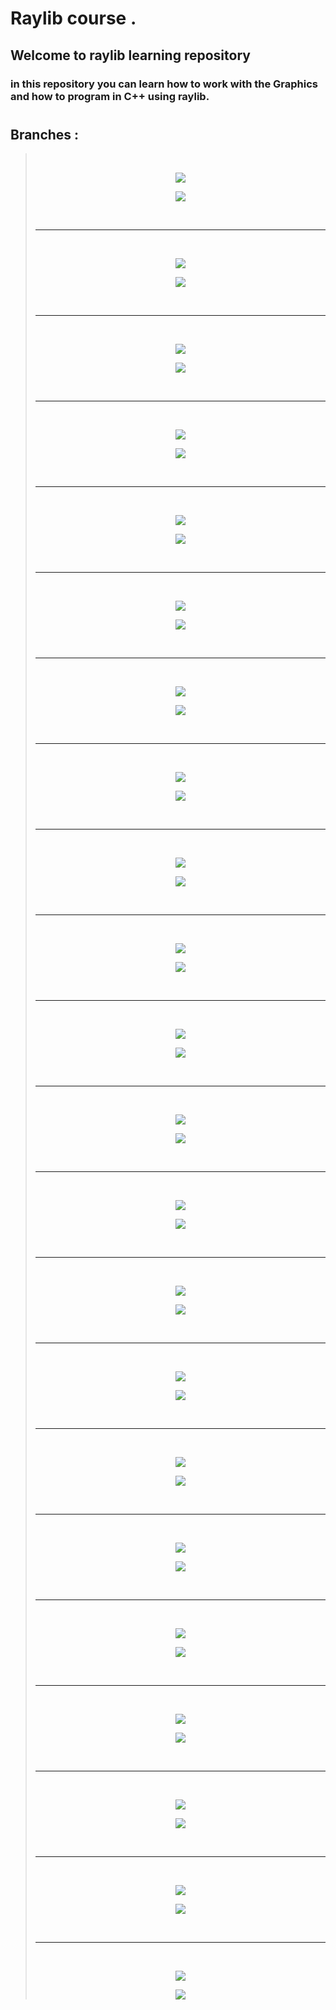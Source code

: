 # Raylib course .
## Welcome to raylib learning repository
### in this repository you can learn how to work with the Graphics and how to program in C++ using raylib.
#
## Branches :
> <br>
> <div align="center">
>
> [![](https://img.shields.io/badge/Hello_Raylib-gray?&logo=github&label=glULTRA&color=important)](https://github.com/glULTRA/LearnRaylib/tree/1-Hello-Raylib)
> 
> </div>
> <p align="center">
>   <img src="https://github.com/glULTRA/LearnRaylib/blob/z-Course-Resources/course_res/images/1.png">
> </p>
> <br> <hr> <br>
> <div align="center">
>
> [![](https://img.shields.io/badge/Rectangle-gray?logo=github&label=glULTRA&color=important)](https://github.com/glULTRA/LearnRaylib/tree/1-Rectangle)
> 
> </div>
> <p align="center">
>   <img src="https://github.com/glULTRA/LearnRaylib/blob/z-Course-Resources/course_res/images/1-2.png">
> </p>
> <br> <hr> <br>
> <div align="center">
>
> [![](https://img.shields.io/badge/Triangle-gray/?logo=github&label=glULTRA&color=important)](https://github.com/glULTRA/LearnRaylib/tree/2-Triangle)
> 
> </div>
> <p align="center">
>   <img src="https://github.com/glULTRA/LearnRaylib/blob/z-Course-Resources/course_res/images/2.png">
> </p>
> <br> <hr> <br>
>  <div align="center">
>
> [![](https://img.shields.io/badge/Circle_And_Ellipse-gray/?logo=github&label=glULTRA&color=important)](https://github.com/glULTRA/LearnRaylib/tree/3-Circle-And-Ellipse)
> 
> </div>
> <p align="center">
>   <img src="https://github.com/glULTRA/LearnRaylib/blob/z-Course-Resources/course_res/images/3.png">
> </p>
> <br> <hr> <br>
>  <div align="center">
>
> [![](https://img.shields.io/badge/Lines_And_Curves-gray/?logo=github&label=glULTRA&color=important)](https://github.com/glULTRA/LearnRaylib/tree/4-Lines-And-Curves)
> 
> </div>
> <p align="center">
>   <img src="https://github.com/glULTRA/LearnRaylib/blob/z-Course-Resources/course_res/images/4.gif">
> </p>
> <br> <hr> <br>
>  <div align="center">
>
> [![](https://img.shields.io/badge/Polygone-gray/?logo=github&label=glULTRA&color=important)](https://github.com/glULTRA/LearnRaylib/tree/5-Polygone)
> 
> </div>
> <p align="center">
>   <img src="https://github.com/glULTRA/LearnRaylib/blob/z-Course-Resources/course_res/images/5.gif">
> </p>
> <br> <hr> <br>
>  <div align="center">
>
> [![](https://img.shields.io/badge/Color_Level-gray/?logo=github&label=glULTRA&color=important)](https://github.com/glULTRA/LearnRaylib/tree/5-Color-Level)
> 
> </div>
> <p align="center">
>   <img src="https://github.com/glULTRA/LearnRaylib/blob/z-Course-Resources/course_res/images/5-2.gif">
> </p>
> <br> <hr> <br>
>  <div align="center">
>
> [![](https://img.shields.io/badge/Pixels-gray/?logo=github&label=glULTRA&color=important)](https://github.com/glULTRA/LearnRaylib/tree/6-Pixels)
> 
> </div>
> <p align="center">
>   <img src="https://github.com/glULTRA/LearnRaylib/blob/z-Course-Resources/course_res/images/6.gif">
> </p>
> <br> <hr> <br>
>  <div align="center">
>
> [![](https://img.shields.io/badge/Texture-gray/?logo=github&label=glULTRA&color=important)](https://github.com/glULTRA/LearnRaylib/tree/7-Texture)
> 
> </div>
> <p align="center">
>   <img src="https://github.com/glULTRA/LearnRaylib/blob/z-Course-Resources/course_res/images/7.gif">
> </p>
> <br> <hr> <br>
>  <div align="center">
>
> [![](https://img.shields.io/badge/Texture_2-gray/?logo=github&label=glULTRA&color=important)](https://github.com/glULTRA/LearnRaylib/tree/7-Texture-2)
> 
> </div>
> <p align="center">
>   <img src="https://github.com/glULTRA/LearnRaylib/blob/z-Course-Resources/course_res/images/7-2.gif">
> </p>
> <br> <hr> <br>
>  <div align="center">
>
> [![](https://img.shields.io/badge/Text-gray/?logo=github&label=glULTRA&color=important)](https://github.com/glULTRA/LearnRaylib/tree/8-Text)
> 
> </div>
> <p align="center">
>   <img src="https://github.com/glULTRA/LearnRaylib/blob/z-Course-Resources/course_res/images/8.png">
> </p>
> <br> <hr> <br>
>  <div align="center">
>
> [![](https://img.shields.io/badge/Keyboard_input-gray/?logo=github&label=glULTRA&color=important)](https://github.com/glULTRA/LearnRaylib/tree/9-Keyboard-input)
> 
> </div>
> <p align="center">
>   <img src="https://github.com/glULTRA/LearnRaylib/blob/z-Course-Resources/course_res/images/9.gif">
> </p>
> <br> <hr> <br>
>  <div align="center">
>
> [![](https://img.shields.io/badge/Mouse_Cursor_input-gray/?logo=github&label=glULTRA&color=important)](https://github.com/glULTRA/LearnRaylib/tree/10-Mouse-Cursor-Input)
> 
> </div>
> <p align="center">
>   <img src="https://github.com/glULTRA/LearnRaylib/blob/z-Course-Resources/course_res/images/10.gif">
> </p>
> <br> <hr> <br>
>  <div align="center">
>
> [![](https://img.shields.io/badge/Time-gray/?logo=github&label=glULTRA&color=important)](https://github.com/glULTRA/LearnRaylib/tree/11-Time)
> 
> </div>
> <p align="center">
>   <img src="https://github.com/glULTRA/LearnRaylib/blob/z-Course-Resources/course_res/images/11.gif">
> </p>
> <br> <hr> <br>
>  <div align="center">
>
> [![](https://img.shields.io/badge/FPS-gray/?logo=github&label=glULTRA&color=important)](https://github.com/glULTRA/LearnRaylib/tree/12-FPS)
> 
> </div>
> <p align="center">
>   <img src="https://github.com/glULTRA/LearnRaylib/blob/z-Course-Resources/course_res/images/12.gif">
> </p>
> <br> <hr> <br>
>  <div align="center">
>
> [![](https://img.shields.io/badge/Velocity-gray/?logo=github&label=glULTRA&color=important)](https://github.com/glULTRA/LearnRaylib/tree/13-Velocity)
> 
> </div>
> <p align="center">
>   <img src="https://github.com/glULTRA/LearnRaylib/blob/z-Course-Resources/course_res/images/13.gif">
> </p>
> <br> <hr> <br>
>  <div align="center">
>
> [![](https://img.shields.io/badge/Sine_And_Cosine-gray/?logo=github&label=glULTRA&color=important)](https://github.com/glULTRA/LearnRaylib/tree/14-Sine-And-Cosine)
> 
> </div>
> <p align="center">
>   <img src="https://github.com/glULTRA/LearnRaylib/blob/z-Course-Resources/course_res/images/14.gif">
> </p>
> <br> <hr> <br>
>  <div align="center">
>
> [![](https://img.shields.io/badge/Timer_Class-gray/?logo=github&label=glULTRA&color=important)](https://github.com/glULTRA/LearnRaylib/tree/15-Timer-Class)
> 
> </div>
> <p align="center">
>   <img src="https://github.com/glULTRA/LearnRaylib/blob/z-Course-Resources/course_res/images/15.gif">
> </p>
> <br> <hr> <br>
>  <div align="center">
>
> [![](https://img.shields.io/badge/Collision_Recs-gray/?logo=github&label=glULTRA&color=important)](https://github.com/glULTRA/LearnRaylib/tree/16-Collision-Recs)
> 
> </div>
> <p align="center">
>   <img src="https://github.com/glULTRA/LearnRaylib/blob/z-Course-Resources/course_res/images/16.gif">
> </p>
> <br> <hr> <br>
>  <div align="center">
>
> [![](https://img.shields.io/badge/Collision_Detection-gray/?logo=github&label=glULTRA&color=important)](https://github.com/glULTRA/LearnRaylib/tree/17-Collision-Detection)
> 
> </div>
> <p align="center">
>   <img src="https://github.com/glULTRA/LearnRaylib/blob/z-Course-Resources/course_res/images/17.gif">
> </p>
> <br> <hr> <br>
>  <div align="center">
>
> [![](https://img.shields.io/badge/Collided_Rectangle-gray/?logo=github&label=glULTRA&color=important)](https://github.com/glULTRA/LearnRaylib/tree/18-Collided-Rectangle)
> 
> </div>
> <p align="center">
>   <img src="https://github.com/glULTRA/LearnRaylib/blob/z-Course-Resources/course_res/images/18.gif">
> </p>
> <br> <hr> <br>
>  <div align="center">
>
> [![](https://img.shields.io/badge/Realtime_Collision-gray/?logo=github&label=glULTRA&color=important)](https://github.com/glULTRA/LearnRaylib/tree/19-Realtime-Collision)
> 
> </div>
> <p align="center">
>   <img src="https://github.com/glULTRA/LearnRaylib/blob/z-Course-Resources/course_res/images/19.gif">
> </p>